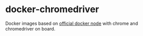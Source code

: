 # docker-chromedriver
Docker images based on [official docker node](https://github.com/nodejs/docker-node) with chrome and chromedriver on board.